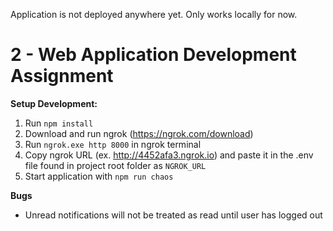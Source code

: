 Application is not deployed anywhere yet. Only works locally for now.

# 2 - Web Application Development Assignment
**Setup Development:**
1. Run ```npm install```
2. Download and run ngrok (https://ngrok.com/download)
3. Run ```ngrok.exe http 8000``` in ngrok terminal
4. Copy ngrok URL (ex. http://4452afa3.ngrok.io) and paste it in the .env file found in project root folder as ```NGROK_URL```
5. Start application with ```npm run chaos```

**Bugs** 
- Unread notifications will not be treated as read until user has logged out

